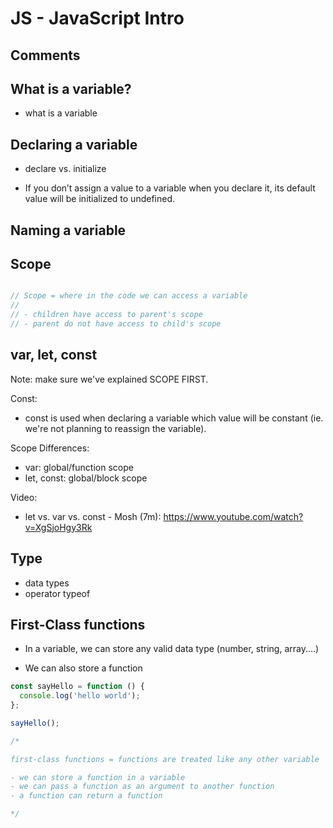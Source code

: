 

# JS - JavaScript Intro

<!--- 

Status: JUST SOME NOTES

@todo: make summary of topics

-->




## Comments



## What is a variable?

- what is a variable


## Declaring a variable

- declare vs. initialize

- If you don’t assign a value to a variable when you declare it, its default value will be initialized to undefined.



## Naming a variable



## Scope


```js

// Scope = where in the code we can access a variable
//
// - children have access to parent's scope
// - parent do not have access to child's scope

```


## var, let, const

Note: make sure we've explained SCOPE FIRST.


Const:
- const is used when declaring a variable which value will be constant (ie. we're not planning to reassign the variable).


Scope Differences:
- var: global/function scope
- let, const: global/block scope


Video:
- let vs. var vs. const - Mosh (7m): 
  https://www.youtube.com/watch?v=XgSjoHgy3Rk



## Type

- data types
- operator typeof



## First-Class functions

- In a variable, we can store any valid data type (number, string, array....)

- We can also store a function


```js
const sayHello = function () {
  console.log('hello world');
};

sayHello();
```


```js
/*

first-class functions = functions are treated like any other variable

- we can store a function in a variable
- we can pass a function as an argument to another function
- a function can return a function

*/
```